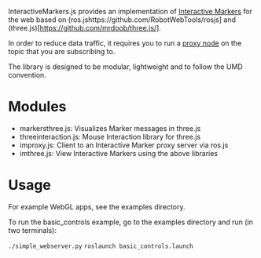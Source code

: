 InteractiveMarkers.js provides an implementation of [Interactive Markers](http://www.ros.org/wiki/interactive_markers) 
for the web based on (ros.jshttps://github.com/RobotWebTools/rosjs] and 
(three.js)[https://github.com/mrdoob/three.js/].

In order to reduce data traffic, it requires you to run a 
[proxy node](https://github.com/dgossow/interactive_marker_proxy) on the topic that you are subscribing to.

The library is designed to be modular, lightweight and to follow the UMD convention. 

Modules
=======
 * markersthree.js: Visualizes Marker messages in three.js
 * threeinteraction.js: Mouse Interaction library for three.js
 * improxy.js: Client to an Interactive Marker proxy server via ros.js
 * imthree.js: View Interactive Markers using the above libraries

Usage
=====

For example WebGL apps, see the examples directory.

To run the basic_controls example, go to the examples directory and run (in two terminals):

```./simple_webserver.py```
```roslaunch basic_controls.launch```
